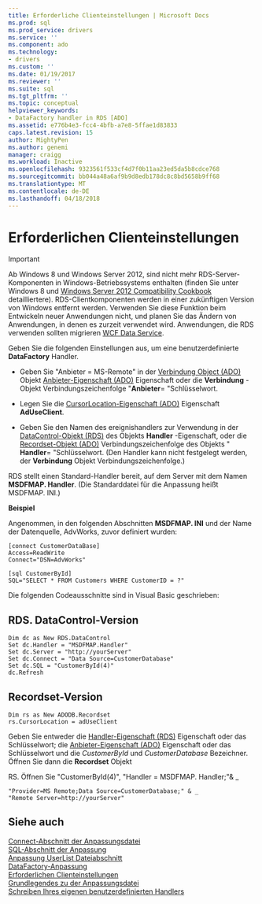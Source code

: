 ```yaml
---
title: Erforderliche Clienteinstellungen | Microsoft Docs
ms.prod: sql
ms.prod_service: drivers
ms.service: ''
ms.component: ado
ms.technology:
- drivers
ms.custom: ''
ms.date: 01/19/2017
ms.reviewer: ''
ms.suite: sql
ms.tgt_pltfrm: ''
ms.topic: conceptual
helpviewer_keywords:
- DataFactory handler in RDS [ADO]
ms.assetid: e776b4e3-fcc4-4bfb-a7e8-5ffae1d83833
caps.latest.revision: 15
author: MightyPen
ms.author: genemi
manager: craigg
ms.workload: Inactive
ms.openlocfilehash: 9323561f533cf4d7f0b11aa23ed5da5b8cdce768
ms.sourcegitcommit: bb044a48a6af9b9d8edb178dc8c8bd5658b9ff68
ms.translationtype: MT
ms.contentlocale: de-DE
ms.lasthandoff: 04/18/2018
---
```

# <a name="required-client-settings"></a>Erforderlichen Clienteinstellungen
> [!IMPORTANT]
>  Ab Windows 8 und Windows Server 2012, sind nicht mehr RDS-Server-Komponenten in Windows-Betriebssystems enthalten (finden Sie unter Windows 8 und [Windows Server 2012 Compatibility Cookbook](https://www.microsoft.com/en-us/download/details.aspx?id=27416) detailliertere). RDS-Clientkomponenten werden in einer zukünftigen Version von Windows entfernt werden. Verwenden Sie diese Funktion beim Entwickeln neuer Anwendungen nicht, und planen Sie das Ändern von Anwendungen, in denen es zurzeit verwendet wird. Anwendungen, die RDS verwenden sollten migrieren [WCF Data Service](http://go.microsoft.com/fwlink/?LinkId=199565).  
  
 Geben Sie die folgenden Einstellungen aus, um eine benutzerdefinierte **DataFactory** Handler.  
  
-   Geben Sie "Anbieter = MS-Remote" in der [Verbindung Object (ADO)](../../../ado/reference/ado-api/connection-object-ado.md) Objekt [Anbieter-Eigenschaft (ADO)](../../../ado/reference/ado-api/provider-property-ado.md) Eigenschaft oder die **Verbindung** -Objekt Verbindungszeichenfolge "**Anbieter**= "Schlüsselwort.  
  
-   Legen Sie die [CursorLocation-Eigenschaft (ADO)](../../../ado/reference/ado-api/cursorlocation-property-ado.md) Eigenschaft **AdUseClient**.  
  
-   Geben Sie den Namen des ereignishandlers zur Verwendung in der [DataControl-Objekt (RDS)](../../../ado/reference/rds-api/datacontrol-object-rds.md) des Objekts **Handler** -Eigenschaft, oder die [Recordset-Objekt (ADO)](../../../ado/reference/ado-api/recordset-object-ado.md) Verbindungszeichenfolge des Objekts " **Handler**= "Schlüsselwort. (Den Handler kann nicht festgelegt werden, der **Verbindung** Objekt Verbindungszeichenfolge.)  
  
 RDS stellt einen Standard-Handler bereit, auf dem Server mit dem Namen **MSDFMAP. Handler**. (Die Standarddatei für die Anpassung heißt MSDFMAP. INI.)  
  
 **Beispiel**  
  
 Angenommen, in den folgenden Abschnitten **MSDFMAP. INI** und der Name der Datenquelle, AdvWorks, zuvor definiert wurden:  
  
```  
[connect CustomerDataBase]  
Access=ReadWrite  
Connect="DSN=AdvWorks"  
  
[sql CustomerById]  
SQL="SELECT * FROM Customers WHERE CustomerID = ?"  
```  
  
 Die folgenden Codeausschnitte sind in Visual Basic geschrieben:  
  
## <a name="rdsdatacontrol-version"></a>RDS. DataControl-Version  
  
```  
Dim dc as New RDS.DataControl  
Set dc.Handler = "MSDFMAP.Handler"  
Set dc.Server = "http://yourServer"  
Set dc.Connect = "Data Source=CustomerDatabase"  
Set dc.SQL = "CustomerById(4)"  
dc.Refresh  
```  
  
## <a name="recordset-version"></a>Recordset-Version  
  
```  
Dim rs as New ADODB.Recordset  
rs.CursorLocation = adUseClient  
```  
  
 Geben Sie entweder die [Handler-Eigenschaft (RDS)](../../../ado/reference/rds-api/handler-property-rds.md) Eigenschaft oder das Schlüsselwort; die [Anbieter-Eigenschaft (ADO)](../../../ado/reference/ado-api/provider-property-ado.md) Eigenschaft oder das Schlüsselwort und die *CustomerById* und  *CustomerDatabase* Bezeichner. Öffnen Sie dann die **Recordset** Objekt  
  
 RS. Öffnen Sie "CustomerById(4)", "Handler = MSDFMAP. Handler;"& _  
  
```  
"Provider=MS Remote;Data Source=CustomerDatabase;" & _  
"Remote Server=http://yourServer"  
```  
  
## <a name="see-also"></a>Siehe auch  
 [Connect-Abschnitt der Anpassungsdatei](../../../ado/guide/remote-data-service/customization-file-connect-section.md)   
 [SQL-Abschnitt der Anpassung](../../../ado/guide/remote-data-service/customization-file-sql-section.md)   
 [Anpassung UserList Dateiabschnitt](../../../ado/guide/remote-data-service/customization-file-userlist-section.md)   
 [DataFactory-Anpassung](../../../ado/guide/remote-data-service/datafactory-customization.md)   
 [Erforderlichen Clienteinstellungen](../../../ado/guide/remote-data-service/required-client-settings.md)   
 [Grundlegendes zu der Anpassungsdatei](../../../ado/guide/remote-data-service/understanding-the-customization-file.md)   
 [Schreiben Ihres eigenen benutzerdefinierten Handlers](../../../ado/guide/remote-data-service/writing-your-own-customized-handler.md)






















